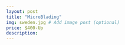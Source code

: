 ```yaml
---
layout: post
title: "MicroBlading"
img: sweden.jpg # Add image post (optional)
price: $400-Up
description:
---
```

